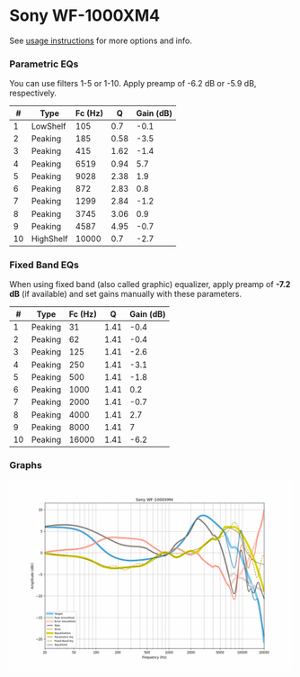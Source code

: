 # Sony WF-1000XM4
See [usage instructions](https://github.com/jaakkopasanen/AutoEq#usage) for more options and info.

### Parametric EQs
You can use filters 1-5 or 1-10. Apply preamp of -6.2 dB or -5.9 dB, respectively.

|   # | Type      |   Fc (Hz) |    Q |   Gain (dB) |
|-----|-----------|-----------|------|-------------|
|   1 | LowShelf  |       105 | 0.7  |        -0.1 |
|   2 | Peaking   |       185 | 0.58 |        -3.5 |
|   3 | Peaking   |       415 | 1.62 |        -1.4 |
|   4 | Peaking   |      6519 | 0.94 |         5.7 |
|   5 | Peaking   |      9028 | 2.38 |         1.9 |
|   6 | Peaking   |       872 | 2.83 |         0.8 |
|   7 | Peaking   |      1299 | 2.84 |        -1.2 |
|   8 | Peaking   |      3745 | 3.06 |         0.9 |
|   9 | Peaking   |      4587 | 4.95 |        -0.7 |
|  10 | HighShelf |     10000 | 0.7  |        -2.7 |

### Fixed Band EQs
When using fixed band (also called graphic) equalizer, apply preamp of **-7.2 dB** (if available) and set gains manually with these parameters.

|   # | Type    |   Fc (Hz) |    Q |   Gain (dB) |
|-----|---------|-----------|------|-------------|
|   1 | Peaking |        31 | 1.41 |        -0.4 |
|   2 | Peaking |        62 | 1.41 |        -0.4 |
|   3 | Peaking |       125 | 1.41 |        -2.6 |
|   4 | Peaking |       250 | 1.41 |        -3.1 |
|   5 | Peaking |       500 | 1.41 |        -1.8 |
|   6 | Peaking |      1000 | 1.41 |         0.2 |
|   7 | Peaking |      2000 | 1.41 |        -0.7 |
|   8 | Peaking |      4000 | 1.41 |         2.7 |
|   9 | Peaking |      8000 | 1.41 |         7   |
|  10 | Peaking |     16000 | 1.41 |        -6.2 |

### Graphs
![](./Sony%20WF-1000XM4.png)
